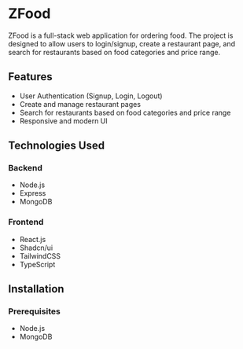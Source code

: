 # ZFood

ZFood is a full-stack web application for ordering food. The project is designed to allow users to login/signup, create a restaurant page, and search for restaurants based on food categories and price range.

## Features

- User Authentication (Signup, Login, Logout)
- Create and manage restaurant pages
- Search for restaurants based on food categories and price range
- Responsive and modern UI

## Technologies Used

### Backend

- Node.js
- Express
- MongoDB

### Frontend

- React.js
- Shadcn/ui
- TailwindCSS
- TypeScript

## Installation

### Prerequisites

- Node.js
- MongoDB


